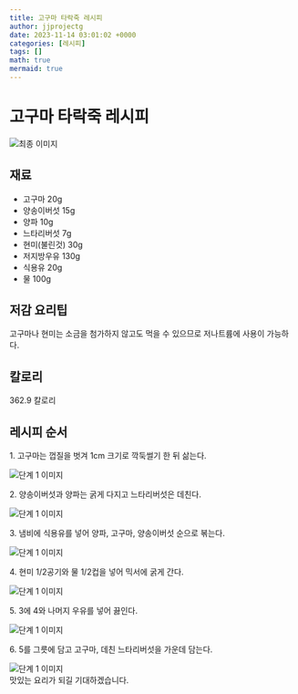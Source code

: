 ```yaml
---
title: 고구마 타락죽 레시피
author: jjprojectg
date: 2023-11-14 03:01:02 +0000
categories: [레시피]
tags: []
math: true
mermaid: true
---
```

<meta name="og:type" content="website"/>
<meta charset="UTF-8"/>
<div class="header">
  <h1>고구마 타락죽 레시피</h1>
</div>

<div class="container my-4">
  <div class="row">
    <div class="col-12 col-md-6">
      <div class="recipe-image">
        <img src="http://www.foodsafetykorea.go.kr/uploadimg/20141117/20141117053334_1416213214596.jpg" class="step-image" alt="최종 이미지"/>
      </div>
    </div>
    <div class="col-12 col-md-6">
      <div class="ingredients">
        <h2>재료</h2>
        <ul class="card">
          <li> 고구마 20g </li>
          <li>  양송이버섯 15g </li>
          <li>  양파 10g </li>
          <li>  느타리버섯 7g </li>
          <li>  현미(불린것) 30g </li>
          <li>  저지방우유 130g </li>
          <li>  식용유 20g </li>
          <li>  물 100g </li>
</ul>
      </div>
    </div>
    <div class="col-12 col-md-6">
      <div class="ingredients">
        <h2>저감 요리팁</h2>
        <div class="card"> 
          <p>
            고구마나 현미는 소금을 첨가하지 않고도 먹을 수 있으므로 저나트륨에 사용이 가능하다.
          </p>
        </div>
      </div>
      <div class="ingredients">
        <h2>칼로리</h2>
        <div class="card"> 
          <p>
            362.9 칼로리
          </p>
        </div>
      </div>
    </div>
  </div>

  <h2 class="my-4">레시피 순서</h2>
  <div class="card recipe-card">
    <div class="card-body recipe-step">
      <p class="card-text step-description">1. 고구마는 껍질을 벗겨 1cm 크기로 깍둑썰기 한 뒤 삶는다.</p>
      <img src="http://www.foodsafetykorea.go.kr/uploadimg/cook/782-1.jpg" alt="단계 1 이미지" class="step-image"/>
    </div>
  </div>
  <div class="card recipe-card">
    <div class="card-body recipe-step">
      <p class="card-text step-description">2. 양송이버섯과 양파는 굵게 다지고 느타리버섯은 데친다.</p>
      <img src="http://www.foodsafetykorea.go.kr/uploadimg/cook/782-2.jpg" alt="단계 1 이미지" class="step-image"/>
    </div>
  </div>
  <div class="card recipe-card">
    <div class="card-body recipe-step">
      <p class="card-text step-description">3. 냄비에 식용유를 넣어 양파, 고구마, 양송이버섯 순으로 볶는다.</p>
      <img src="http://www.foodsafetykorea.go.kr/uploadimg/cook/782-3.jpg" alt="단계 1 이미지" class="step-image"/>
    </div>
  </div>
  <div class="card recipe-card">
    <div class="card-body recipe-step">
      <p class="card-text step-description">4. 현미 1/2공기와 물 1/2컵을 넣어 믹서에 굵게 간다.</p>
      <img src="http://www.foodsafetykorea.go.kr/uploadimg/cook/782-4.jpg" alt="단계 1 이미지" class="step-image"/>
    </div>
  </div>
  <div class="card recipe-card">
    <div class="card-body recipe-step">
      <p class="card-text step-description">5. 3에 4와 나머지 우유를 넣어 끓인다.</p>
      <img src="http://www.foodsafetykorea.go.kr/uploadimg/cook/782-5.jpg" alt="단계 1 이미지" class="step-image"/>
    </div>
  </div>
  <div class="card recipe-card">
    <div class="card-body recipe-step">
      <p class="card-text step-description">6. 5를 그릇에 담고 고구마, 데친 느타리버섯을 가운데 담는다.</p>
      <img src="http://www.foodsafetykorea.go.kr/uploadimg/cook/782-6.jpg" alt="단계 1 이미지" class="step-image"/>
    </div>
  </div>

</div>
맛있는 요리가 되길 기대하겠습니다.
